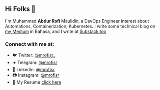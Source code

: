## Hi Folks 👋

I'm Muhammad **Abdur Rofi** Maulidin, a DevOps Engineer interest about Automations, Containerization, Kubernetes.
I write some technical blog on [my Medium](https://mrofisr.medium.com/) in Bahasa, and I write at [Substack too](https://substack.com/@mrofisr)

### Connect with me at:
- 🐦 Twitter: [@mrofisr_](https://twitter.com/mrofisr_)
- ✈️ Telegram: [@mrofisr](https://t.me/@mrofisr)
- 👥 LinkedIn: [@mrofisr](https://linkedin.com/in/mrofisr)
- 📷 Instagram: [@mrofisr](https://instagram.com/mrofisr)
- 📄 My Resume [click here](https://docs.google.com/document/d/1MrNN7FVdeBrYz6cAPbFuX-bQrKRJcmVU/edit?usp=sharing&ouid=115101997489316475264&rtpof=true&sd=true)
